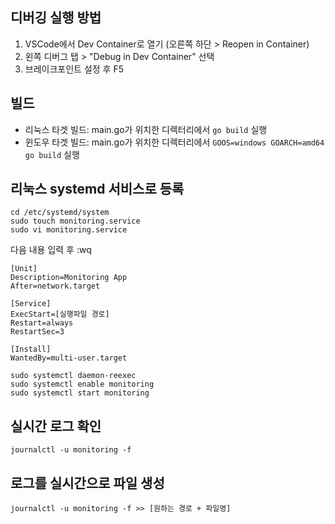 ## 디버깅 실행 방법

1. VSCode에서 Dev Container로 열기 (오른쪽 하단 > Reopen in Container)
2. 왼쪽 디버그 탭 > "Debug in Dev Container" 선택
3. 브레이크포인트 설정 후 F5

## 빌드

- 리눅스 타겟 빌드: main.go가 위치한 디렉터리에서 `go build` 실행
- 윈도우 타겟 빌드: main.go가 위치한 디렉터리에서 `GOOS=windows GOARCH=amd64 go build` 실행

## 리눅스 systemd 서비스로 등록

```
cd /etc/systemd/system
sudo touch monitoring.service
sudo vi monitoring.service
```

다음 내용 입력 후 :wq
```
[Unit]
Description=Monitoring App
After=network.target

[Service]
ExecStart=[실행파일 경로]
Restart=always
RestartSec=3

[Install]
WantedBy=multi-user.target
```

```
sudo systemctl daemon-reexec
sudo systemctl enable monitoring
sudo systemctl start monitoring
```

## 실시간 로그 확인
```
journalctl -u monitoring -f
```

## 로그를 실시간으로 파일 생성
```
journalctl -u monitoring -f >> [원하는 경로 + 파일명]
```




